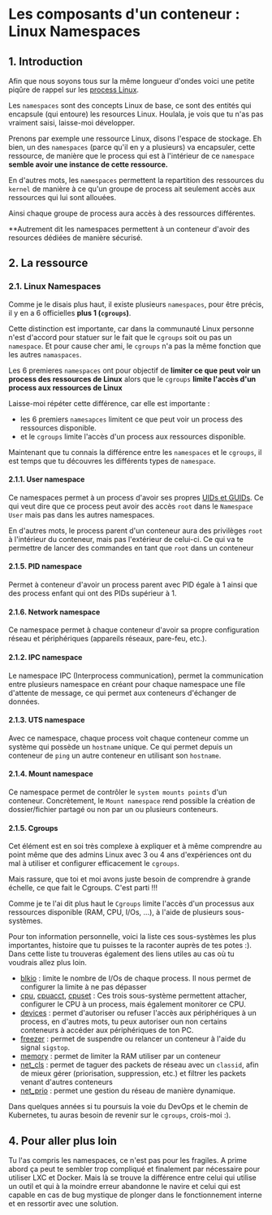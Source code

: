 # Les composants d'un conteneur : Linux Namespaces

## 1. Introduction

Afin que nous soyons tous sur la même longueur d'ondes voici une petite piqûre de rappel sur les [process Linux](https://www.it-connect.fr/les-processus-sous-linux/).

Les `namespaces` sont des concepts Linux de base, ce sont des entités qui encapsule (qui entoure) les resources Linux.
Houlala, je vois que tu n'as pas vraiment saisi, laisse-moi développer.

Prenons par exemple une ressource Linux, disons l'espace de stockage.
Eh bien, un des `namespaces` (parce qu'il en y a plusieurs) va encapsuler, cette ressource,
de manière que le process qui est à l'intérieur de ce `namespace` **semble avoir une instance de cette ressource.**

En d'autres mots, les `namespaces` permettent la repartition des ressources du `kernel`
de manière à ce qu'un groupe de process ait seulement accès aux ressources qui lui sont allouées.

Ainsi chaque groupe de process aura accès à des ressources différentes.

**Autrement dit les namespaces permettent à un conteneur d'avoir des resources dédiées de manière sécurisé.

## 2. La ressource
### 2.1. Linux Namespaces
Comme je le disais plus haut, il existe plusieurs `namespaces`, pour être précis, il y en a 6 officielles **plus 1 (`cgroups`)**.

Cette distinction est importante, car dans la communauté Linux personne n'est d'accord pour statuer sur le fait que le `cgroups` soit ou pas un `namespace`.
Et pour cause cher ami, le `cgroups` n'a pas la même fonction que les autres `namaspaces`.

Les 6 premieres `namespaces` ont pour objectif de **limiter ce que peut voir un process des ressources de Linux** 
alors que le `cgroups` **limite l'accès d'un process aux ressources de Linux** 


Laisse-moi répéter cette différence, car elle est importante :
- les 6 premiers `namesapces` limitent ce que peut voir un process des ressources disponible.
- et le `cgroups` limite l'accès d'un process aux ressources disponible.

Maintenant que tu connais la différence entre les `namespaces` et le `cgroups`, 
il est temps que tu découvres les différents types de `namespace`.

#### 2.1.1. User namespace
Ce namespaces permet à un process d'avoir ses propres [UIDs et GUIDs](https://linuxhandbook.com/uid-linux/).
Ce qui veut dire que ce process peut avoir des accès `root` dans le `Namespace User` 
mais pas dans les autres namespaces.

En d'autres mots, le process parent d'un conteneur aura des privilèges `root` à l'intérieur du conteneur, mais pas l'extérieur de celui-ci.
Ce qui va te permettre de lancer des commandes en tant que `root` dans un conteneur

#### 2.1.5. PID namespace
Permet à conteneur d'avoir un process parent avec PID égale à 1 ainsi que des process enfant qui ont des PIDs supérieur à 1.

#### 2.1.6. Network namespace
Ce namespace permet à chaque conteneur d'avoir sa propre configuration réseau et périphériques (appareils réseaux, pare-feu, etc.).

#### 2.1.2. IPC namespace
Le namespace IPC (Interprocess communication), permet la communication entre plusieurs namespace 
en créant pour chaque namespace une file d'attente de message, ce qui permet aux conteneurs d'échanger de données.

#### 2.1.3. UTS namespace
Avec ce namespace, chaque process voit chaque conteneur comme un système qui possède un `hostname` unique.
Ce qui permet depuis un conteneur de `ping` un autre conteneur en utilisant son `hostname`.

#### 2.1.4. Mount namespace
Ce namespace permet de contrôler le `system mounts points` d'un conteneur. 
Concrètement, le `Mount namespace` rend possible la création de dossier/fichier partagé ou non par un ou plusieurs conteneurs.

#### 2.1.5. Cgroups

Cet élément est en soi très complexe à expliquer et à même comprendre au point même que des admins Linux avec 3 ou 4 ans
d'expériences ont du mal à utiliser et configurer efficacement le `cgroups`.

Mais rassure, que toi et moi avons juste besoin de comprendre à grande échelle, ce que fait le Cgroups. C'est parti !!!

Comme je te l'ai dit plus haut le `Cgroups` limite l'accès d'un processus aux ressources disponible (RAM, CPU, I/Os, ...), 
à l'aide de plusieurs sous-systèmes.

Pour ton information personnelle, voici la liste ces sous-systèmes les plus importantes, histoire que tu puisses te la raconter auprès de tes potes :).
Dans cette liste tu trouveras également des liens utiles au cas où tu voudrais allez plus loin.

- [blkio](https://access.redhat.com/documentation/fr-fr/red_hat_enterprise_linux/6/html/resource_management_guide/ch-subsystems_and_tunable_parameters) : limite le nombre de I/Os de chaque process. Il nous permet de configurer la limite à ne pas dépasser
- [cpu](https://access.redhat.com/documentation/en-us/red_hat_enterprise_linux/6/html/resource_management_guide/sec-cpu), [cpuacct](https://access.redhat.com/documentation/en-us/red_hat_enterprise_linux/6/html/resource_management_guide/sec-cpuacct), [cpuset](https://access.redhat.com/documentation/en-us/red_hat_enterprise_linux/6/html/resource_management_guide/sec-cpuset) : Ces trois sous-système permettent attacher, configurer le CPU à un process, mais également monitorer ce CPU.
- [devices](https://access.redhat.com/documentation/en-us/red_hat_enterprise_linux/6/html/resource_management_guide/sec-devices) : permet d'autoriser ou refuser l'accès aux périphériques à un process, en d'autres mots, tu peux autoriser oun non certains conteneurs à accéder aux périphériques de ton PC.
- [freezer](https://access.redhat.com/documentation/en-us/red_hat_enterprise_linux/6/html/resource_management_guide/sec-freezer) : permet de suspendre ou relancer un conteneur à l'aide du signal `sigstop`.
- [memory](https://access.redhat.com/documentation/en-us/red_hat_enterprise_linux/6/html/resource_management_guide/sec-memory) : permet de limiter la RAM utiliser par un conteneur
- [net_cls](https://access.redhat.com/documentation/en-us/red_hat_enterprise_linux/6/html/resource_management_guide/sec-net_cls) : permet de taguer des packets de réseau avec un `classid`, afin de mieux gérer (priorisation, suppression, etc.) et filtrer les packets venant d'autres conteneurs
- [net_prio](https://access.redhat.com/documentation/en-us/red_hat_enterprise_linux/6/html/resource_management_guide/net_prio) : permet une gestion du réseau de manière dynamique.

Dans quelques années si tu poursuis la voie du DevOps et le chemin de Kubernetes, tu auras besoin de revenir sur le `cgroups`, crois-moi :).


## 4. Pour aller plus loin
Tu l'as compris les namespaces, ce n'est pas pour les fragiles.
A prime abord ça peut te sembler trop compliqué et finalement par nécessaire pour utiliser LXC et Docker.
Mais là se trouve la différence entre celui qui utilise un outil et qui à la moindre erreur abandonne le navire 
et celui qui est capable en cas de bug mystique de plonger dans le fonctionnement interne et en ressortir avec une solution.


